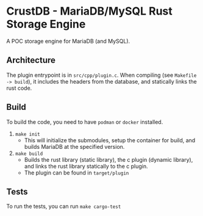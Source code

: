 # CrustDB - MariaDB/MySQL Rust Storage Engine

A POC storage engine for MariaDB (and MySQL).

## Architecture

The plugin entrypoint is in `src/cpp/plugin.c`. When compiling (see
`Makefile -> build`), it includes the headers from the database, and statically
links the rust code.

## Build

To build the code, you need to have `podman` or `docker` installed.

1. `make init`
   - This will initialize the submodules, setup the container for build, and
     builds MariaDB at the specified version.
2. `make build`
   - Builds the rust library (static library), the c plugin (dynamic library),
     and links the rust library statically to the c plugin.
   - The plugin can be found in `target/plugin`

## Tests

To run the tests, you can run `make cargo-test`
